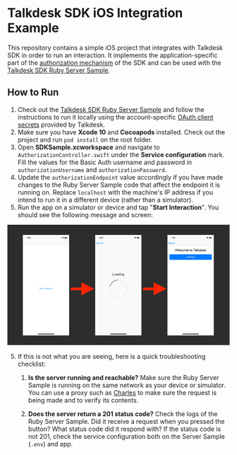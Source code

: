 # Talkdesk SDK iOS Integration Example
This repository contains a simple iOS project that integrates with Talkdesk SDK in order to run an interaction. It implements the application-specific part of the [authorization mechanism](http://mobile-dev.talkdeskapp.com/ios/docs/release/0.5.0/authorization.html) of the SDK and can be used with the [Talkdesk SDK Ruby Server Sample](https://www.github.com/Talkdesk/mobile-sdk-ruby-server-sample).

## How to Run

1. Check out the [Talkdesk SDK Ruby Server Sample](https://www.github.com/Talkdesk/mobile-sdk-ruby-server-sample) and follow the instructions to run it locally using the account-specific [OAuth client secrets](https://docs.talkdesk.com/docs/auth) provided by Talkdesk.
2. Make sure you have **Xcode 10** and **Cocoapods** installed. Check out the project and run `pod install` on the root folder.
3. Open **SDKSample.xcworkspace** and navigate to `AuthorizationController.swift` under the **Service configuration** mark. Fill the values for the Basic Auth username and password in `authorizationUsername` and `authorizationPassword`.
4. Update the `authorizationEndpoint` value accordingly if you have made changes to the Ruby Server Sample code that affect the endpoint it is running on. Replace `localhost` with the machine's IP address if you intend to run it in a different device (rather than a simulator).
5. Run the app on a simulator or device and tap "**Start Interaction**". You should see the following message and screen:


![integration](integration.png)

5. If this is not what you are seeing, here is a quick troubleshooting checklist:

   1. **Is the server running and reachable?** Make sure the Ruby Server Sample is running on the same network as your device or simulator. You can use a proxy such as [Charles](https://www.charlesproxy.com) to make sure the request is being made and to verify its contents.

   2. **Does the server return a 201 status code?** Check the logs of the Ruby Server Sample. Did it receive a request when you pressed the button? What status code did it respond with? If the status code is not 201, check the service configuration both on the Server Sample (`.env`) and app.
